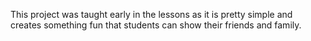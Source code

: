 This project was taught early in the lessons as it is pretty simple and creates something fun that students can show their friends and family.
